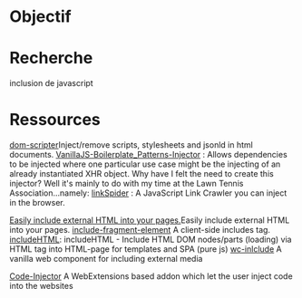 # Objectif

# Recherche

inclusion de javascript


# Ressources
[dom-scripter](https://github.com/muratgozel/dom-scripter)Inject/remove scripts, stylesheets and jsonld in html documents. 
[VanillaJS-Boilerplate_Patterns-Injector](https://github.com/jaranF/VanillaJS-Boilerplate_Patterns-Injector) : Allows dependencies to be injected where one particular use case might be the injecting of an already instantiated XHR object. Why have I felt the need to create this injector? Well it's mainly to do with my time at the Lawn Tennis Association...namely:
[linkSpider](https://github.com/jscrip/linkSpider) : A JavaScript Link Crawler you can inject in the browser.

[Easily include external HTML into your pages.](https://github.com/justinfagnani/html-include-element)Easily include external HTML into your pages.
[include-fragment-element](https://github.com/github/include-fragment-element)  A client-side includes tag. 
[includeHTML](https://github.com/xmoonlight/includeHTML): includeHTML - Include HTML DOM nodes/parts (loading) via HTML tag into HTML-page for templates and SPA (pure js) 
[wc-inlclude](https://github.com/vanillawc/wc-include) A vanilla web component for including external media 

[Code-Injector](https://github.com/Lor-Saba/Code-Injector) A WebExtensions based addon which let the user inject code into the websites
